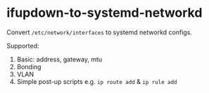 # ifupdown-to-systemd-networkd

Convert `/etc/network/interfaces` to systemd networkd configs.

Supported:

1. Basic: address, gateway, mtu
2. Bonding
3. VLAN
4. Simple post-up scripts e.g. `ip route add` & `ip rule add`